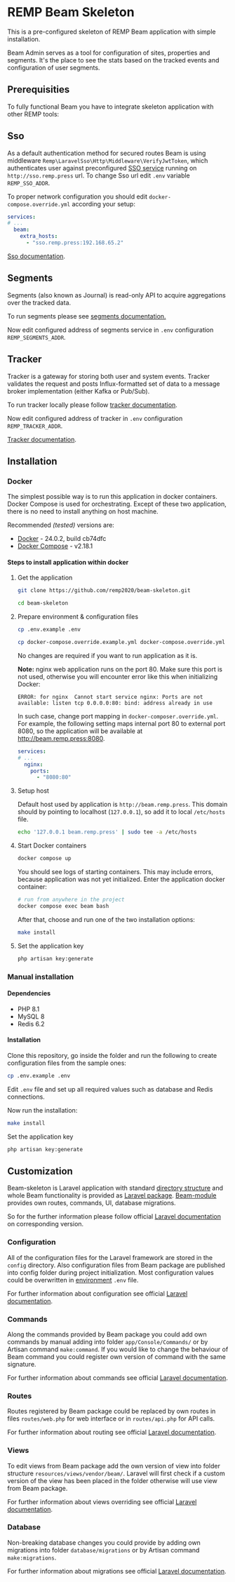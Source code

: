 # REMP Beam Skeleton

This is a pre-configured skeleton of REMP Beam application with simple installation.

Beam Admin serves as a tool for configuration of sites, properties and segments. It's the place to see
the stats based on the tracked events and configuration of user segments.

## Prerequisities

To fully functional Beam you have to integrate skeleton application with other REMP tools: 

## Sso

As a default authentication method for secured routes Beam is using middleware `Remp\LaravelSso\Http\Middleware\VerifyJwtToken`, which authenticates user against preconfigured [SSO service](https://github.com/remp2020/remp/tree/master/Sso) running on `http://sso.remp.press` url.
To change Sso url edit `.env` variable `REMP_SSO_ADDR`.

To proper network configuration you should edit `docker-compose.override.yml` according your setup:

```yaml
services:
# ... 
  beam:
    extra_hosts:
      - "sso.remp.press:192.168.65.2"
```

[Sso documentation](https://github.com/remp2020/remp/tree/master/Sso).

## Segments

Segments (also known as Journal) is read-only API to acquire aggregations over the tracked data.

To run segments please see [segments documentation.](https://github.com/remp2020/remp/tree/master/Beam/go/cmd/segments)

Now edit configured address of segments service in `.env` configuration `REMP_SEGMENTS_ADDR`.

## Tracker

Tracker is a gateway for storing both user and system events. Tracker validates the request and posts Influx-formatted set of data to a message broker implementation (either Kafka or Pub/Sub).

To run tracker locally please follow [tracker documentation](https://github.com/remp2020/remp/tree/master/Beam/go/cmd/tracker).

Now edit configured address of tracker in `.env` configuration `REMP_TRACKER_ADDR`.

[Tracker documentation](https://github.com/remp2020/remp/tree/master/Beam/go/cmd/tracker).


## Installation

### Docker

The simplest possible way is to run this application in docker containers. Docker Compose is used for orchestrating. Except of these two application, there is no need to install anything on host machine.

Recommended _(tested)_ versions are:

- [Docker](https://www.docker.com/products/docker-engine) - 24.0.2, build cb74dfc
- [Docker Compose](https://docs.docker.com/compose/overview/) - v2.18.1

#### Steps to install application within docker

1. Get the application

    ``` bash
    git clone https://github.com/remp2020/beam-skeleton.git
    ```

    ```bash
    cd beam-skeleton
    ```

2. Prepare environment & configuration files
    ```bash
    cp .env.example .env
    ```
    ```bash
    cp docker-compose.override.example.yml docker-compose.override.yml
    ```
   No changes are required if you want to run application as it is.

   **Note:** nginx web application runs on the port 80. Make sure this port is not used, otherwise you will encounter error like this when initializing Docker:

    ```
    ERROR: for nginx  Cannot start service nginx: Ports are not available: listen tcp 0.0.0.0:80: bind: address already in use
    ```

   In such case, change port mapping in `docker-composer.override.yml`. For example, the following setting maps internal port 80 to external port 8080, so the application will be available at http://beam.remp.press:8080.
    ```yaml
    services:
    # ...
      nginx:
        ports:
          - "8080:80"
    ```

3. Setup host

   Default host used by application is `http://beam.remp.press`.
   This domain should by pointing to localhost (`127.0.0.1`), so add it to local `/etc/hosts` file.

    ```bash
    echo '127.0.0.1 beam.remp.press' | sudo tee -a /etc/hosts
    ```

4. Start Docker containers

    ```bash
    docker compose up
    ```

   You should see logs of starting containers. This may include errors, because application was not yet initialized.
   Enter the application docker container:

    ```bash
    # run from anywhere in the project
    docker compose exec beam bash
    ```

   After that, choose and run one of the two installation options:

   ```bash
   make install
   ```
   
5. Set the application key

   ```bash
   php artisan key:generate
   ```
   
### Manual installation

#### Dependencies

- PHP 8.1
- MySQL 8
- Redis 6.2

#### Installation

[comment]: <> (Clone this repository and run the following command inside the project folder:)
Clone this repository, go inside the folder and run the following to create configuration files from the sample ones:

```bash
cp .env.example .env
```

Edit `.env` file and set up all required values such as database and Redis connections.

Now run the installation:

```bash
make install
```

Set the application key
```bash
php artisan key:generate
```

## Customization

Beam-skeleton is Laravel application with standard [directory structure](https://laravel.com/docs/8.x/structure) and whole Beam functionality is provided as [Laravel package](https://laravel.com/docs/8.x/packages).
[Beam-module](https://github.com/remp2020/beam-module) provides own routes, commands, UI, database migrations.

So for the further information please follow official [Laravel documentation](https://laravel.com/docs/8.x) on corresponding version.

### Configuration

All of the configuration files for the Laravel framework are stored in the `config` directory. Also configuration files from Beam package are published into config folder during project initialization.
Most configuration values could be overwritten in [environment](https://laravel.com/docs/8.x/configuration#environment-configuration) `.env` file.

For further information about configuration see official [Laravel documentation](https://laravel.com/docs/8.x/configuration).

### Commands

Along the commands provided by Beam package you could add own commands by manual adding into folder `app/Console/Commands/` or by Artisan command `make:command`. If you would like to change the behaviour of Beam command you could register own version of command with the same signature. 

For further information about commands see official [Laravel documentation](https://laravel.com/docs/8.x/artisan).

### Routes

Routes registered by Beam package could be replaced by own routes in files `routes/web.php` for web interface or in `routes/api.php` for API calls. 

For further information about routing see official [Laravel documentation](https://laravel.com/docs/8.x/routing).

### Views

To edit views from Beam package add the own version of view into folder structure `resources/views/vendor/beam/`. Laravel will first check if a custom version of the view has been placed in the folder otherwise will use view from Beam package.

For further information about views overriding see official [Laravel documentation](https://laravel.com/docs/8.x/packages#overriding-package-views).

### Database

Non-breaking database changes you could provide by adding own migrations into folder `database/migrations` or by Artisan command `make:migrations`.

For further information about migrations see official [Laravel documentation](https://laravel.com/docs/8.x/migrations).